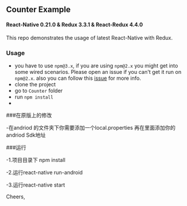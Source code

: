 ## Counter Example

#### React-Native 0.21.0 & Redux 3.3.1 & React-Redux 4.4.0

This repo demonstrates the usage of latest React-Native with Redux.

### Usage

- you have to use `npm@3.x`, if you are using `npm@2.x` you might get into some wired scenarios. Please open an issue if you can't get it run on `npm@2.x`. also you can follow this [issue](https://github.com/rackt/react-redux/issues/236) for more info.
- clone the project
- go to `Counter` folder
- run `npm install`
- 
###在原版上的修改

-在andriod 的文件夹下你需要添加一个local.properties 再在里面添加你的andriod Sdk地址

###运行

-1.项目目录下 npm install

-2.运行react-native run-android

-3.运行react-native start

Cheers,
